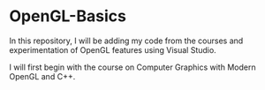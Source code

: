 # OpenGL-Basics
In this repository, I will be adding my code from the courses and experimentation of OpenGL features using Visual Studio.

I will first begin with the course on Computer Graphics with Modern OpenGL and C++.
